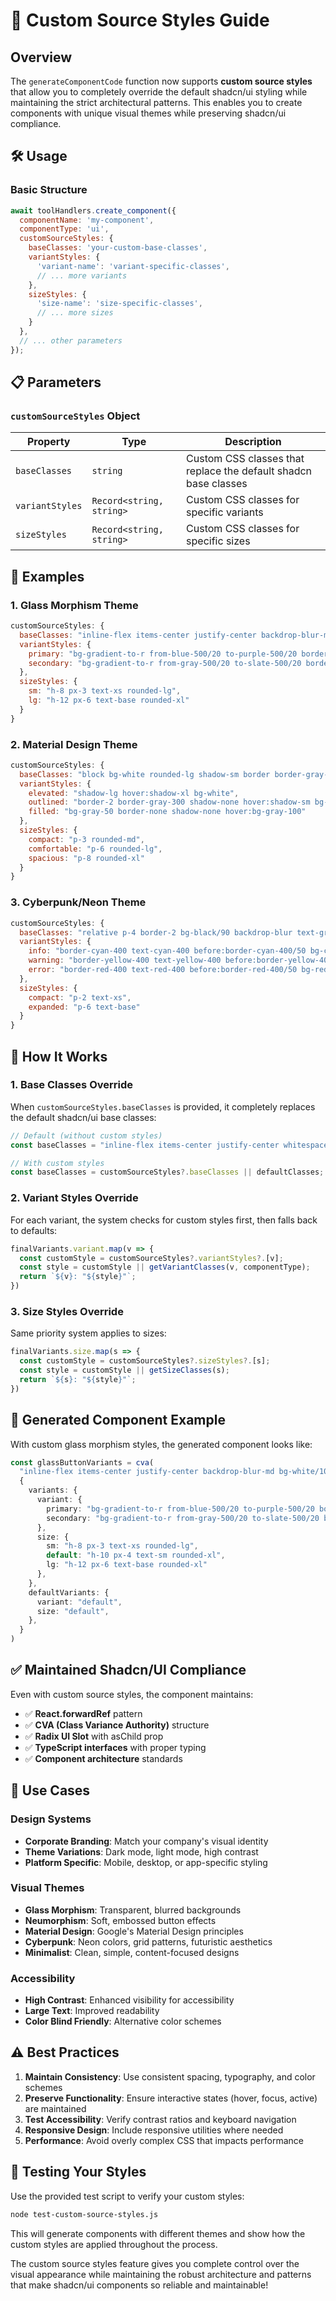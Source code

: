 # 🎨 Custom Source Styles Guide

## Overview

The `generateComponentCode` function now supports **custom source styles** that allow you to completely override the default shadcn/ui styling while maintaining the strict architectural patterns. This enables you to create components with unique visual themes while preserving shadcn/ui compliance.

## 🛠️ Usage

### Basic Structure

```javascript
await toolHandlers.create_component({
  componentName: 'my-component',
  componentType: 'ui',
  customSourceStyles: {
    baseClasses: 'your-custom-base-classes',
    variantStyles: {
      'variant-name': 'variant-specific-classes',
      // ... more variants
    },
    sizeStyles: {
      'size-name': 'size-specific-classes', 
      // ... more sizes
    }
  },
  // ... other parameters
});
```

## 📋 Parameters

### `customSourceStyles` Object

| Property | Type | Description |
|----------|------|-------------|
| `baseClasses` | `string` | Custom CSS classes that replace the default shadcn base classes |
| `variantStyles` | `Record<string, string>` | Custom CSS classes for specific variants |
| `sizeStyles` | `Record<string, string>` | Custom CSS classes for specific sizes |

## 🎯 Examples

### 1. Glass Morphism Theme

```javascript
customSourceStyles: {
  baseClasses: "inline-flex items-center justify-center backdrop-blur-md bg-white/10 border border-white/20 rounded-xl shadow-lg transition-all duration-300 hover:bg-white/20 active:scale-95",
  variantStyles: {
    primary: "bg-gradient-to-r from-blue-500/20 to-purple-500/20 border-blue-300/30 text-blue-100",
    secondary: "bg-gradient-to-r from-gray-500/20 to-slate-500/20 border-gray-300/30 text-gray-100"
  },
  sizeStyles: {
    sm: "h-8 px-3 text-xs rounded-lg",
    lg: "h-12 px-6 text-base rounded-xl"
  }
}
```

### 2. Material Design Theme

```javascript
customSourceStyles: {
  baseClasses: "block bg-white rounded-lg shadow-sm border border-gray-200 transition-shadow duration-200 hover:shadow-md focus-within:shadow-lg",
  variantStyles: {
    elevated: "shadow-lg hover:shadow-xl bg-white",
    outlined: "border-2 border-gray-300 shadow-none hover:shadow-sm bg-transparent",
    filled: "bg-gray-50 border-none shadow-none hover:bg-gray-100"
  },
  sizeStyles: {
    compact: "p-3 rounded-md",
    comfortable: "p-6 rounded-lg",
    spacious: "p-8 rounded-xl"
  }
}
```

### 3. Cyberpunk/Neon Theme

```javascript
customSourceStyles: {
  baseClasses: "relative p-4 border-2 bg-black/90 backdrop-blur text-green-400 font-mono text-sm before:absolute before:inset-0 before:border-2 before:border-green-400/50 before:animate-pulse",
  variantStyles: {
    info: "border-cyan-400 text-cyan-400 before:border-cyan-400/50 bg-cyan-900/20",
    warning: "border-yellow-400 text-yellow-400 before:border-yellow-400/50 bg-yellow-900/20",
    error: "border-red-400 text-red-400 before:border-red-400/50 bg-red-900/20"
  },
  sizeStyles: {
    compact: "p-2 text-xs",
    expanded: "p-6 text-base"
  }
}
```

## 🔄 How It Works

### 1. Base Classes Override
When `customSourceStyles.baseClasses` is provided, it completely replaces the default shadcn/ui base classes:

```typescript
// Default (without custom styles)
const baseClasses = "inline-flex items-center justify-center whitespace-nowrap rounded-md text-sm font-medium ring-offset-background transition-colors focus-visible:outline-none focus-visible:ring-2 focus-visible:ring-ring focus-visible:ring-offset-2 disabled:pointer-events-none disabled:opacity-50";

// With custom styles
const baseClasses = customSourceStyles?.baseClasses || defaultClasses;
```

### 2. Variant Styles Override
For each variant, the system checks for custom styles first, then falls back to defaults:

```typescript
finalVariants.variant.map(v => {
  const customStyle = customSourceStyles?.variantStyles?.[v];
  const style = customStyle || getVariantClasses(v, componentType);
  return `${v}: "${style}"`;
})
```

### 3. Size Styles Override
Same priority system applies to sizes:

```typescript
finalVariants.size.map(s => {
  const customStyle = customSourceStyles?.sizeStyles?.[s];
  const style = customStyle || getSizeClasses(s);
  return `${s}: "${style}"`;
})
```

## 📝 Generated Component Example

With custom glass morphism styles, the generated component looks like:

```typescript
const glassButtonVariants = cva(
  "inline-flex items-center justify-center backdrop-blur-md bg-white/10 border border-white/20 rounded-xl shadow-lg transition-all duration-300 hover:bg-white/20 active:scale-95",
  {
    variants: {
      variant: {
        primary: "bg-gradient-to-r from-blue-500/20 to-purple-500/20 border-blue-300/30 text-blue-100",
        secondary: "bg-gradient-to-r from-gray-500/20 to-slate-500/20 border-gray-300/30 text-gray-100"
      },
      size: {
        sm: "h-8 px-3 text-xs rounded-lg",
        default: "h-10 px-4 text-sm rounded-xl",
        lg: "h-12 px-6 text-base rounded-xl"
      },
    },
    defaultVariants: {
      variant: "default",
      size: "default",
    },
  }
)
```

## ✅ Maintained Shadcn/UI Compliance

Even with custom source styles, the component maintains:
- ✅ **React.forwardRef** pattern
- ✅ **CVA (Class Variance Authority)** structure
- ✅ **Radix UI Slot** with asChild prop
- ✅ **TypeScript interfaces** with proper typing
- ✅ **Component architecture** standards

## 🎯 Use Cases

### Design Systems
- **Corporate Branding**: Match your company's visual identity
- **Theme Variations**: Dark mode, light mode, high contrast
- **Platform Specific**: Mobile, desktop, or app-specific styling

### Visual Themes
- **Glass Morphism**: Transparent, blurred backgrounds
- **Neumorphism**: Soft, embossed button effects  
- **Material Design**: Google's Material Design principles
- **Cyberpunk**: Neon colors, grid patterns, futuristic aesthetics
- **Minimalist**: Clean, simple, content-focused designs

### Accessibility
- **High Contrast**: Enhanced visibility for accessibility
- **Large Text**: Improved readability
- **Color Blind Friendly**: Alternative color schemes

## ⚠️ Best Practices

1. **Maintain Consistency**: Use consistent spacing, typography, and color schemes
2. **Preserve Functionality**: Ensure interactive states (hover, focus, active) are maintained
3. **Test Accessibility**: Verify contrast ratios and keyboard navigation
4. **Responsive Design**: Include responsive utilities where needed
5. **Performance**: Avoid overly complex CSS that impacts performance

## 🚀 Testing Your Styles

Use the provided test script to verify your custom styles:

```bash
node test-custom-source-styles.js
```

This will generate components with different themes and show how the custom styles are applied throughout the process.

The custom source styles feature gives you complete control over the visual appearance while maintaining the robust architecture and patterns that make shadcn/ui components so reliable and maintainable!